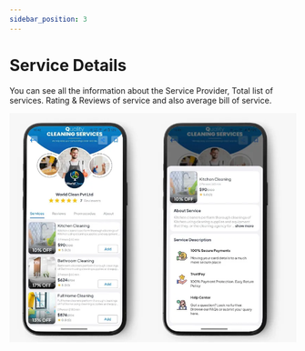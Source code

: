 ```yaml
---
sidebar_position: 3
---
```

# Service Details

You can see all the information about the Service Provider, Total list of services. Rating & Reviews of service and also average bill of service.

![Service Details](../../static/img/adminPanel/app_service-details.webp)
